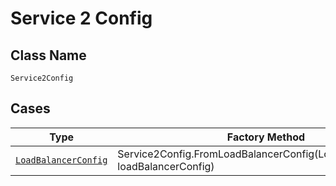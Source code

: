 
# Service 2 Config

## Class Name

`Service2Config`

## Cases

| Type | Factory Method |
|  --- | --- |
| [`LoadBalancerConfig`](../../../doc/models/containers/load-balancer-config.md) | Service2Config.FromLoadBalancerConfig(LoadBalancerConfig loadBalancerConfig) |

